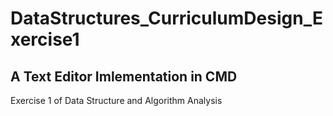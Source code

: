 # DataStructures_CurriculumDesign_Exercise1
## A Text Editor Imlementation in CMD
Exercise 1 of Data Structure and Algorithm Analysis
